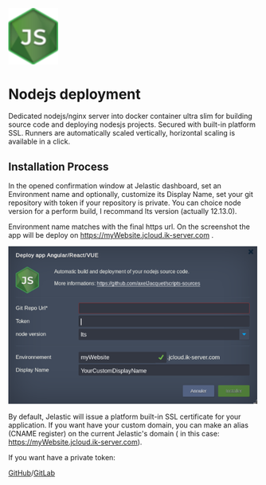 <p align="left">
<img src="images/nodeJS-logo.png" width="100">
</p>

# Nodejs deployment

Dedicated nodejs/nginx server into docker container ultra slim for building source code and deploying nodesjs projects. Secured with built-in platform SSL.
Runners are automatically scaled vertically, horizontal scaling is available in a click.

## Installation Process


In the opened confirmation window at Jelastic dashboard, set an Environment name and optionally, customize its Display Name, set your git repository with token if your repository is private. You can choice node version for a perform build, I recommand lts version (actually 12.13.0).


Environment name matches with the final https url. On the screenshot the app will be deploy on https://myWebsite.jcloud.ik-server.com .

<p align="left">
<img src="images/tuto.png" width="500">
</p>

By default, Jelastic will issue a platform built-in SSL certificate for your application.
If you want have your custom domain, you can make an alias (CNAME register) on the current Jelastic's domain ( in this case: https://myWebsite.jcloud.ik-server.com).

If you want have a private token:

[GitHub](https://github.com/jelastic-jps/git-push-deploy/wiki/GitHub-Access-Token)/[GitLab](https://github.com/jelastic-jps/git-push-deploy/wiki/GitLab-Access-Token)
